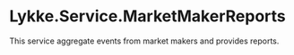 # Lykke.Service.MarketMakerReports
This service aggregate events from market makers and provides reports.
